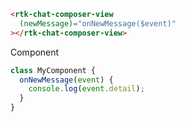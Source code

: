 ```html
<rtk-chat-composer-view
  (newMessage)="onNewMessage($event)"
></rtk-chat-composer-view>
```

Component

```js
class MyComponent {
  onNewMessage(event) {
    console.log(event.detail);
  }
}
```
